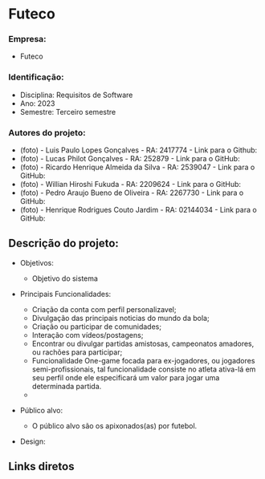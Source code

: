 # Futeco
### Empresa: 
+ Futeco
### Identificação:
+ Disciplina: Requisitos de Software
+ Ano: 2023
+ Semestre: Terceiro semestre
### Autores do projeto:
+ (foto) - Luis Paulo Lopes Gonçalves - RA: 2417774 - Link para o Github:
+ (foto) - Lucas Philot Gonçalves - RA: 252879 - Link para o GitHub:
+ (foto) - Ricardo Henrique Almeida da Silva - RA: 2539047 - Link para o GitHub:
+ (foto) - Willian Hiroshi Fukuda - RA: 2209624 - Link para o GitHub:
+ (foto) - Pedro Araujo Bueno de Oliveira - RA: 2267730 - Link para o GitHub:
+ (foto) - Henrique Rodrigues Couto Jardim - RA: 02144034 - Link para o GitHub:
## Descrição do projeto:
+ Objetivos:
  - Objetivo do sistema 
+ Principais Funcionalidades:

  - Criação da conta com perfil personalizavel;
  - Divulgação das principais noticias do mundo da bola;
  - Criação ou participar de comunidades;
  - Interação com vídeos/postagens;
  - Encontrar ou divulgar partidas amistosas, campeonatos amadores, ou rachões para participar;
  - Funcionalidade One-game focada para ex-jogadores, ou jogadores semi-profissionais, tal funcionalidade consiste no atleta ativa-lá em seu perfil onde ele especificará um valor para jogar uma determinada partida.
  - 
+ Público alvo:

  - O público alvo são os apixonados(as) por futebol.
+ Design:
## Links diretos
